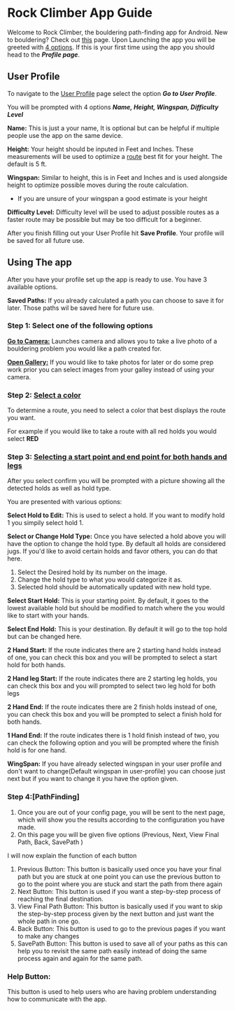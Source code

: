 # Rock Climber App Guide
Welcome to Rock Climber, the bouldering path-finding app for Android. New to bouldering? Check out [this](AdditionalInformation/WhatIsIndoorBouldering.md) page.
Upon Launching the app you will be greeted with [4 options](https://github.com/reed2ep/SeniorDesignProject/blob/main/Assignments/AdditionalInformation/HomePage.jpg). 
If this is your first time using the app you should head to the ***Profile page***.
## User Profile
To navigate to the [User Profile](https://github.com/reed2ep/SeniorDesignProject/blob/main/Assignments/AdditionalInformation/UserProfile.jpg) page select the option ***Go to User Profile***.

You will be prompted with 4 options ***Name, Height, Wingspan, Difficulty Level***

**Name:** This is just a your name, It is optional but can be helpful if multiple people use the app on the same device.

**Height:** Your height should be inputed in Feet and Inches. These measurements will be used to optimize a [route](AdditionalInformation/WhatIsARoute.md) best fit for your height. The default is 5 ft.

**Wingspan:** Similar to height, this is in Feet and Inches and is used alongside height to optimize possible moves during the route calculation. 
- If you are unsure of your wingspan a good estimate is your height

**Difficulty Level:** Difficulty level will be used to adjust possible routes as a faster route may be possible but may be too difficult for a beginner. 

After you finish filling out your User Profile hit **Save Profile**. Your profile will be saved for all future use.

## Using The app
After you have your profile set up the app is ready to use. You have 3 available options.

**Saved Paths:** If you already calculated a path you can choose to save it for later. Those paths wil be saved here for future use. 

### Step 1: Select one of the following options
**[Go to Camera:](https://github.com/reed2ep/SeniorDesignProject/blob/main/Assignments/AdditionalInformation/CameraPage.jpg)** Launches camera and allows you to take a live photo of a bouldering problem you would like a path created for.

**[Open Gallery:](https://github.com/reed2ep/SeniorDesignProject/blob/main/Assignments/AdditionalInformation/ImageSelectPage.jpg)** If you would like to take photos for later or do some prep work prior you can select images from your galley instead of using your camera.

### Step 2: [Select a color](https://github.com/reed2ep/SeniorDesignProject/blob/main/Assignments/AdditionalInformation/ColorSelectPage.jpg)
To determine a route, you need to select a color that best displays the route you want.

For example if you would like to take a route with all red holds you would select **RED**

### Step 3: [Selecting a start point and end point for both hands and legs](https://github.com/reed2ep/SeniorDesignProject/blob/main/Assignments/AdditionalInformation/AnnotationPage.jpg)
After you select confirm you will be prompted with a picture showing all the detected holds as well as hold type.

You are presented with various options:

**Select Hold to Edit:** This is used to select a hold. If you want to modify hold 1 you simpily select hold 1.

**Select or Change Hold Type:** Once you have selected a hold above you will have the option to change the hold type. By default all holds are considered jugs. If you'd like to avoid certain holds and favor others, you can do that here.
1. Select the Desired hold by its number on the image.
2. Change the hold type to what you would categorize it as.
3. Selected hold should be automatically updated with new hold type.

**Select Start Hold:** This is your starting point. By default, it goes to the lowest available hold but should be modified to match where the you would like to start with your hands.

**Select End Hold:** This is your destination. By default it will go to the top hold but can be changed here.

**2 Hand Start:** If the route indicates there are 2 starting hand holds instead of one, you can check this box and you will be prompted to select a start hold for both hands. 

**2 Hand leg Start:** If the route indicates there are 2 starting leg holds, you can check this box and you will prompted to select two leg hold for both legs

**2 Hand End:** If the route indicates there are 2 finish holds instead of one, you can check this box and you will be prompted to select a finish hold for both hands.

**1 Hand End:** If the route indicates there is 1 hold finish instead of two, you can check the following option and you will be prompted where the finish hold is for one hand.

**WingSpan:** If you have already selected wingspan in your user profile and don't want to change(Default wingspan in user-profile) you can choose just next but if you want to change it you have the option given. 

### Step 4:[PathFinding]

1. Once you are out of your config page, you will be sent to the next page, which will show you the results according to the configuration you have made.
2. On this page you will be given five  options (Previous, Next, View Final Path, Back, SavePath )

I will now explain the function of each button

1. Previous Button: This button is basically used once you have your final path but you are stuck at one point you can use the previous button to go to the point where you are stuck and start the path from there again
2. Next Button: This button is used if you want a step-by-step process of reaching the final destination.
3. View Final Path Button: This button is basically used if you want to skip the step-by-step process given by the next button and just want the whole path in one go.
4. Back Button: This button is used to go to the previous pages if you want to make any changes
5. SavePath Button: This button is used to save all of your paths as this can help you to revisit the same path easily instead of doing the same process again and again for the same path.

### Help Button:
This button is used to help users who are having problem understanding how to communicate with the app.
